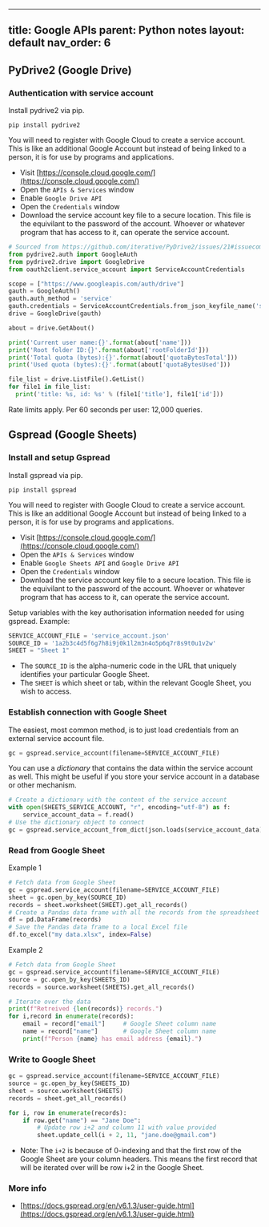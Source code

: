 
---
title: Google APIs
parent: Python notes
layout: default
nav_order: 6
---

## PyDrive2 (Google Drive)

### Authentication with service account

Install pydrive2 via pip.

```
pip install pydrive2
```

You will need to register with Google Cloud to create a service account. This is like an additional Google Account but instead of being linked to a person, it is for use by programs and applications.

* Visit [https://console.cloud.google.com/](https://console.cloud.google.com/)
* Open the `APIs & Services` window
* Enable `Google Drive API`
* Open the `Credentials` window
* Download the service account key file to a secure location. This file is the equivilant to the password of the account. Whoever or whatever program that has access to it, can operate the service account.

```python
# Sourced from https://github.com/iterative/PyDrive2/issues/21#issuecomment-929186260
from pydrive2.auth import GoogleAuth
from pydrive2.drive import GoogleDrive
from oauth2client.service_account import ServiceAccountCredentials

scope = ["https://www.googleapis.com/auth/drive"]
gauth = GoogleAuth()
gauth.auth_method = 'service'
gauth.credentials = ServiceAccountCredentials.from_json_keyfile_name('service_account.json', scope)
drive = GoogleDrive(gauth)

about = drive.GetAbout()

print('Current user name:{}'.format(about['name']))
print('Root folder ID:{}'.format(about['rootFolderId']))
print('Total quota (bytes):{}'.format(about['quotaBytesTotal']))
print('Used quota (bytes):{}'.format(about['quotaBytesUsed']))

file_list = drive.ListFile().GetList()
for file1 in file_list:
  print('title: %s, id: %s' % (file1['title'], file1['id']))
```

Rate limits apply. Per 60 seconds per user: 12,000 queries.

## Gspread (Google Sheets)

### Install and setup Gspread

Install gspread via pip.

```
pip install gspread
```

You will need to register with Google Cloud to create a service account. This is like an additional Google Account but instead of being linked to a person, it is for use by programs and applications.

* Visit [https://console.cloud.google.com/](https://console.cloud.google.com/)
* Open the `APIs & Services` window
* Enable `Google Sheets API` and `Google Drive API`
* Open the `Credentials` window
* Download the service account key file to a secure location. This file is the equivilant to the password of the account. Whoever or whatever program that has access to it, can operate the service account.

Setup variables with the key authorisation information needed for using gspread. Example:

```py
SERVICE_ACCOUNT_FILE = 'service_account.json'
SOURCE_ID = '1a2b3c4d5f6g7h8i9j0k1l2m3n4o5p6q7r8s9t0u1v2w'
SHEET = "Sheet 1"
```

* The `SOURCE_ID` is the alpha-numeric code in the URL that uniquely identifies your particular Google Sheet.
* The `SHEET` is which sheet or tab, within the relevant Google Sheet, you wish to access.

### Establish connection with Google Sheet

The easiest, most common method, is to just load credentials from an external service account file.

```py
gc = gspread.service_account(filename=SERVICE_ACCOUNT_FILE)
```

You can use a _dictionary_ that contains the data within the service account as well. This might be useful if you store your service account in a database or other mechanism.

```py
# Create a dictionary with the content of the service account
with open(SHEETS_SERVICE_ACCOUNT, "r", encoding="utf-8") as f:
    service_account_data = f.read()
# Use the dictionary object to connect
gc = gspread.service_account_from_dict(json.loads(service_account_data))
```

### Read from Google Sheet

Example 1

```py
# Fetch data from Google Sheet
gc = gspread.service_account(filename=SERVICE_ACCOUNT_FILE)
sheet = gc.open_by_key(SOURCE_ID)
records = sheet.worksheet(SHEET).get_all_records()
# Create a Pandas data frame with all the records from the spreadsheet
df = pd.DataFrame(records)
# Save the Pandas data frame to a local Excel file
df.to_excel("my data.xlsx", index=False)
```

Example 2

```py
# Fetch data from Google Sheet
gc = gspread.service_account(filename=SERVICE_ACCOUNT_FILE)
source = gc.open_by_key(SHEETS_ID)
records = source.worksheet(SHEETS).get_all_records()

# Iterate over the data
print(f"Retreived {len(records)} records.")
for i,record in enumerate(records):
    email = record["email"]     # Google Sheet column name
    name = record["name"]       # Google Sheet column name
    print(f"Person {name} has email address {email}.")
```

### Write to Google Sheet

```py
gc = gspread.service_account(filename=SERVICE_ACCOUNT_FILE)
source = gc.open_by_key(SHEETS_ID)
sheet = source.worksheet(SHEETS)
records = sheet.get_all_records()

for i, row in enumerate(records):
    if row.get("name") == "Jane Doe":
        # Update row i+2 and column 11 with value provided
        sheet.update_cell(i + 2, 11, "jane.doe@gmail.com")  
```

* Note: The `i+2` is because of 0-indexing and that the first row of the Google Sheet are your column headers. This means the first record that will be iterated over will be row i+2 in the Google Sheet.

### More info

* [https://docs.gspread.org/en/v6.1.3/user-guide.html](https://docs.gspread.org/en/v6.1.3/user-guide.html)
